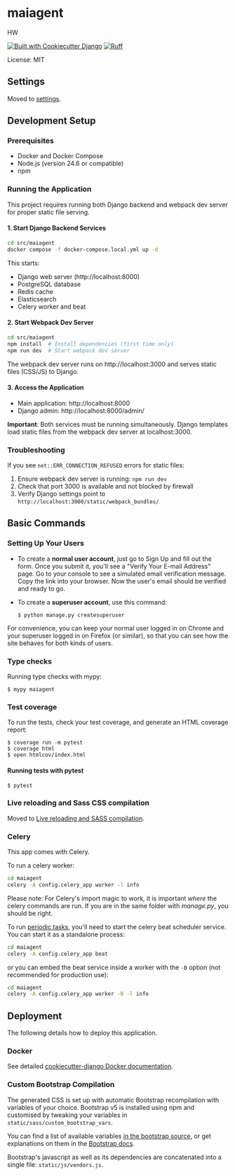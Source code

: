 # maiagent

HW

[![Built with Cookiecutter Django](https://img.shields.io/badge/built%20with-Cookiecutter%20Django-ff69b4.svg?logo=cookiecutter)](https://github.com/cookiecutter/cookiecutter-django/)
[![Ruff](https://img.shields.io/endpoint?url=https://raw.githubusercontent.com/astral-sh/ruff/main/assets/badge/v2.json)](https://github.com/astral-sh/ruff)

License: MIT

## Settings

Moved to [settings](https://cookiecutter-django.readthedocs.io/en/latest/1-getting-started/settings.html).

## Development Setup

### Prerequisites

- Docker and Docker Compose
- Node.js (version 24.6 or compatible)
- npm

### Running the Application

This project requires running both Django backend and webpack dev server for proper static file serving.

#### 1. Start Django Backend Services

```bash
cd src/maiagent
docker compose -f docker-compose.local.yml up -d
```

This starts:
- Django web server (http://localhost:8000)
- PostgreSQL database
- Redis cache
- Elasticsearch
- Celery worker and beat

#### 2. Start Webpack Dev Server

```bash
cd src/maiagent
npm install  # Install dependencies (first time only)
npm run dev  # Start webpack dev server
```

The webpack dev server runs on http://localhost:3000 and serves static files (CSS/JS) to Django.

#### 3. Access the Application

- Main application: http://localhost:8000
- Django admin: http://localhost:8000/admin/

**Important**: Both services must be running simultaneously. Django templates load static files from the webpack dev server at localhost:3000.

### Troubleshooting

If you see `net::ERR_CONNECTION_REFUSED` errors for static files:
1. Ensure webpack dev server is running: `npm run dev`
2. Check that port 3000 is available and not blocked by firewall
3. Verify Django settings point to `http://localhost:3000/static/webpack_bundles/`

## Basic Commands

### Setting Up Your Users

- To create a **normal user account**, just go to Sign Up and fill out the form. Once you submit it, you'll see a "Verify Your E-mail Address" page. Go to your console to see a simulated email verification message. Copy the link into your browser. Now the user's email should be verified and ready to go.

- To create a **superuser account**, use this command:

      $ python manage.py createsuperuser

For convenience, you can keep your normal user logged in on Chrome and your superuser logged in on Firefox (or similar), so that you can see how the site behaves for both kinds of users.

### Type checks

Running type checks with mypy:

    $ mypy maiagent

### Test coverage

To run the tests, check your test coverage, and generate an HTML coverage report:

    $ coverage run -m pytest
    $ coverage html
    $ open htmlcov/index.html

#### Running tests with pytest

    $ pytest

### Live reloading and Sass CSS compilation

Moved to [Live reloading and SASS compilation](https://cookiecutter-django.readthedocs.io/en/latest/2-local-development/developing-locally.html#using-webpack-or-gulp).

### Celery

This app comes with Celery.

To run a celery worker:

```bash
cd maiagent
celery -A config.celery_app worker -l info
```

Please note: For Celery's import magic to work, it is important _where_ the celery commands are run. If you are in the same folder with _manage.py_, you should be right.

To run [periodic tasks](https://docs.celeryq.dev/en/stable/userguide/periodic-tasks.html), you'll need to start the celery beat scheduler service. You can start it as a standalone process:

```bash
cd maiagent
celery -A config.celery_app beat
```

or you can embed the beat service inside a worker with the `-B` option (not recommended for production use):

```bash
cd maiagent
celery -A config.celery_app worker -B -l info
```

## Deployment

The following details how to deploy this application.

### Docker

See detailed [cookiecutter-django Docker documentation](https://cookiecutter-django.readthedocs.io/en/latest/3-deployment/deployment-with-docker.html).

### Custom Bootstrap Compilation

The generated CSS is set up with automatic Bootstrap recompilation with variables of your choice.
Bootstrap v5 is installed using npm and customised by tweaking your variables in `static/sass/custom_bootstrap_vars`.

You can find a list of available variables [in the bootstrap source](https://github.com/twbs/bootstrap/blob/v5.1.3/scss/_variables.scss), or get explanations on them in the [Bootstrap docs](https://getbootstrap.com/docs/5.1/customize/sass/).

Bootstrap's javascript as well as its dependencies are concatenated into a single file: `static/js/vendors.js`.
